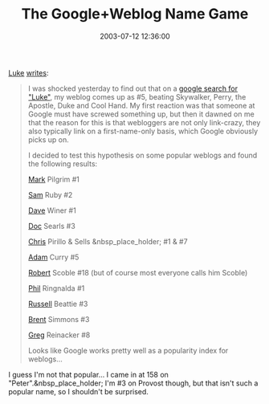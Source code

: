 ﻿---
layout: post
title: "The Google+Weblog Name Game"
comments: false
date: 2003-07-12 12:36:00
categories:
 - Technology
subtext-id: 07ce0c73-4cbc-4e0b-bd6e-96fac31c291f
alias: /blog/The-Google2bWeblog-Name-Game.aspx
---


[Luke](http://www.hutteman.com/weblog/) [writes](http://www.hutteman.com/weblog/2003/07/10-110.html):

> I was shocked yesterday to find out that on a [google search for "Luke"](http://www.google.com/search?sourceid=navclient&ie=UTF-8&oe=UTF-8&q=luke), my weblog comes up as #5, beating Skywalker, Perry, the Apostle, Duke and Cool Hand. My first reaction was that someone at Google must have screwed something up, but then it dawned on me that the reason for this is that webloggers are not only link-crazy, they also typically link on a first-name-only basis, which Google obviously picks up on. 
> 
> I decided to test this hypothesis on some popular weblogs and found the following results: 
> 
> [Mark](http://www.google.com/search?sourceid=navclient&ie=UTF-8&oe=UTF-8&q=mark) Pilgrim
> #1
> 
> [Sam](http://www.google.com/search?sourceid=navclient&ie=UTF-8&oe=UTF-8&q=sam) Ruby
> #2
> 
> [Dave](http://www.google.com/search?sourceid=navclient&ie=UTF-8&oe=UTF-8&q=dave) Winer
> #1
> 
> [Doc](http://www.google.com/search?sourceid=navclient&ie=UTF-8&oe=UTF-8&q=doc) Searls
> #3
> 
> [Chris](http://www.google.com/search?sourceid=navclient&ie=UTF-8&oe=UTF-8&q=chris) Pirillo & Sells &nbsp_place_holder;
> #1 & #7
> 
> [Adam](http://www.google.com/search?sourceid=navclient&ie=UTF-8&oe=UTF-8&q=adam) Curry
> #5
> 
> [Robert](http://www.google.com/search?sourceid=navclient&ie=UTF-8&oe=UTF-8&q=robert) Scoble
> #18 (but of course most everyone calls him Scoble)
> 
> [Phil](http://www.google.com/search?sourceid=navclient&ie=UTF-8&oe=UTF-8&q=phil) Ringnalda
> #1
> 
> [Russell](http://www.google.com/search?sourceid=navclient&ie=UTF-8&oe=UTF-8&q=russell) Beattie
> #3
> 
> [Brent](http://www.google.com/search?sourceid=navclient&ie=UTF-8&oe=UTF-8&q=brent) Simmons
> #3
> 
> [Greg](http://www.google.com/search?sourceid=navclient&ie=UTF-8&oe=UTF-8&q=greg) Reinacker
> #8
> 
> Looks like Google works pretty well as a popularity index for weblogs... 

I guess I'm not that popular... I came in at 158 on "Peter".&nbsp_place_holder; I'm #3 on Provost though, but that isn't such a popular name, so I shouldn't be surprised.
